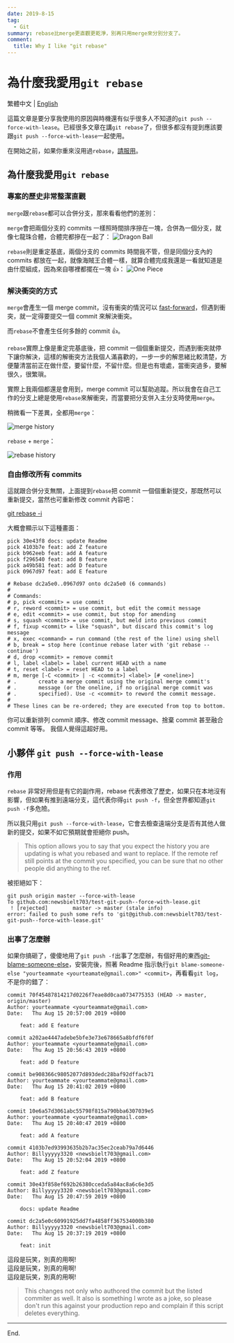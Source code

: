 ```yaml
---
date: 2019-8-15
tag:
  - Git
summary: rebase比merge更直觀更乾淨，別再只用merge來分別分支了。
comment:
  title: Why I like "git rebase"
---
```


# 為什麼我愛用`git rebase`

繁體中文 | [English](/en/2019/08/15/why-I-like-git-rebase/)

這篇文章是要分享我使用的原因與時機還有似乎很多人不知道的`git push --force-with-lease`。已經很多文章在講`git rebase`了，但很多都沒有提到應該要跟`git push --force-with-lease`一起使用。

在開始之前，如果你重來沒用過`rebase`，[請服用](https://git-scm.com/docs/git-rebase)。

## 為什麼我愛用`git rebase`

### 專案的歷史非常整潔直觀

`merge`跟`rebase`都可以合併分支，那來看看他們的差別：

`merge`會把兩個分支的 commits 一樣照時間排序摻在一塊，合併為一個分支，就像七龍珠合體，合體完都摻在一起了：
![Dragon Ball](@assets/rebase/dragon-ball.gif)

`rebase`則是重定基底，兩個分支的 commits 時間我不管，但是同個分支內的 commits 都放在一起，就像海賊王合體一樣，就算合體完成我還是一看就知道是由什麼組成，因為來自哪裡都擺在一塊 👍：
![One Piece](@assets/rebase/one-piece.gif)

### 解決衝突的方式

`merge`會產生一個 merge commit，沒有衝突的情況可以 [fast-forward](https://git-scm.com/docs/git-merge#_fast_forward_merge)，但遇到衝突，就一定得要提交一個 commit 來解決衝突。

而`rebase`不會產生任何多餘的 commit 👍。

`rebase`實際上像是重定完基底後，把 commit 一個個重新提交，而遇到衝突就停下讓你解決，這樣的解衝突方法我個人滿喜歡的，一步一步的解思緒比較清楚，方便釐清當前正在做什麼，要留什麼，不留什麼。但是也有壞處，當衝突過多，要解很久，很繁瑣。

實際上我兩個都還是會用到，merge commit 可以幫助追蹤。所以我會在自己工作的分支上總是使用`rebase`來解衝突，而當要把分支併入主分支時使用`merge`。

稍微看一下差異，全都用`merge`：

![merge history](@assets/rebase/merge.png)

`rebase` + `merge`：

![rebase history](@assets/rebase/rebase.png)

### 自由修改所有 commits

這就跟合併分支無關，上面提到`rebase`把 commit 一個個重新提交，那既然可以重新提交，當然也可重新修改 commit 內容吧：

[git rebase -i](https://git-scm.com/docs/git-rebase#_interactive_mode)

大概會顯示以下這種畫面：

```
pick 30e43f8 docs: update Readme
pick 4103b7e feat: add Z feature
pick b962eeb feat: add A feature
pick f296540 feat: add B feature
pick a49b581 feat: add D feature
pick 0967d97 feat: add E feature

# Rebase dc2a5e0..0967d97 onto dc2a5e0 (6 commands)
#
# Commands:
# p, pick <commit> = use commit
# r, reword <commit> = use commit, but edit the commit message
# e, edit <commit> = use commit, but stop for amending
# s, squash <commit> = use commit, but meld into previous commit
# f, fixup <commit> = like "squash", but discard this commit's log message
# x, exec <command> = run command (the rest of the line) using shell
# b, break = stop here (continue rebase later with 'git rebase --continue')
# d, drop <commit> = remove commit
# l, label <label> = label current HEAD with a name
# t, reset <label> = reset HEAD to a label
# m, merge [-C <commit> | -c <commit>] <label> [# <oneline>]
# .       create a merge commit using the original merge commit's
# .       message (or the oneline, if no original merge commit was
# .       specified). Use -c <commit> to reword the commit message.
#
# These lines can be re-ordered; they are executed from top to bottom.
```

你可以重新排列 commit 順序、修改 commit message、捨棄 commit 甚至融合 commit 等等。
我個人覺得這超好用。

## 小夥伴 `git push --force-with-lease`

### 作用

`rebase` 非常好用但是有它的副作用，rebase 代表修改了歷史，如果只在本地沒有影響，但如果有推到遠端分支，這代表你得`git push -f`，但全世界都知道`git push -f`多危險。

所以我只用`git push --force-with-lease`，它會去檢查遠端分支是否有其他人做新的提交，如果不如它預期就會拒絕你 push。

> This option allows you to say that you expect the history you are updating is what you rebased and want to replace. If the remote ref still points at the commit you specified, you can be sure that no other people did anything to the ref.

被拒絕如下：

```shell
git push origin master --force-with-lease
To github.com:newsbielt703/test-git-push--force-with-lease.git
 ! [rejected]        master -> master (stale info)
error: failed to push some refs to 'git@github.com:newsbielt703/test-git-push--force-with-lease.git'
```

### 出事了怎麼辦

如果你搞砸了，傻傻地用了`git push -f`出事了怎麼辦，有個好用的東西[git-blame-someone-else](https://github.com/jayphelps/git-blame-someone-else)，安裝完後，照著 Readme 指示執行`git blame-someone-else "yourteammate <yourteamate@gmail.com>" <commit>`，再看看`git log`，不是你的錯了：

```
commit 70f45487814217d0226f7eae8d0caa0734775353 (HEAD -> master, origin/master)
Author: yourteammate <yourteammate@gmail.com>
Date:   Thu Aug 15 20:57:00 2019 +0800

    feat: add E feature

commit a202ae4447adebe5bfe3e73e678665a8bfdf6f0f
Author: yourteammate <yourteammate@gmail.com>
Date:   Thu Aug 15 20:56:43 2019 +0800

    feat: add D feature

commit be908366c98052077d893dedc28baf92dffacb71
Author: yourteammate <yourteammate@gmail.com>
Date:   Thu Aug 15 20:41:02 2019 +0800

    feat: add B feature

commit 10e6a57d3061abc55798f815a790bba6307039e5
Author: yourteammate <yourteammate@gmail.com>
Date:   Thu Aug 15 20:40:47 2019 +0800

    feat: add A feature

commit 4103b7ed93993635b2b7ac35ec2ceab79a7d6446
Author: Billyyyyy3320 <newsbielt703@gmail.com>
Date:   Thu Aug 15 20:52:04 2019 +0800

    feat: add Z feature

commit 30e43f858ef692b26380cceda5a84ac8a6c6e3d5
Author: Billyyyyy3320 <newsbielt703@gmail.com>
Date:   Thu Aug 15 20:47:59 2019 +0800

    docs: update Readme

commit dc2a5e0c60991925dd7fa4858ff367534000b380
Author: Billyyyyy3320 <newsbielt703@gmail.com>
Date:   Thu Aug 15 20:37:19 2019 +0800

    feat: init
```

這段是玩笑，別真的用啊!<br/>
這段是玩笑，別真的用啊!<br/>
這段是玩笑，別真的用啊!

> This changes not only who authored the commit but the listed commiter as well. It also is something I wrote as a joke, so please don't run this against your production repo and complain if this script deletes everything.

---

End.
